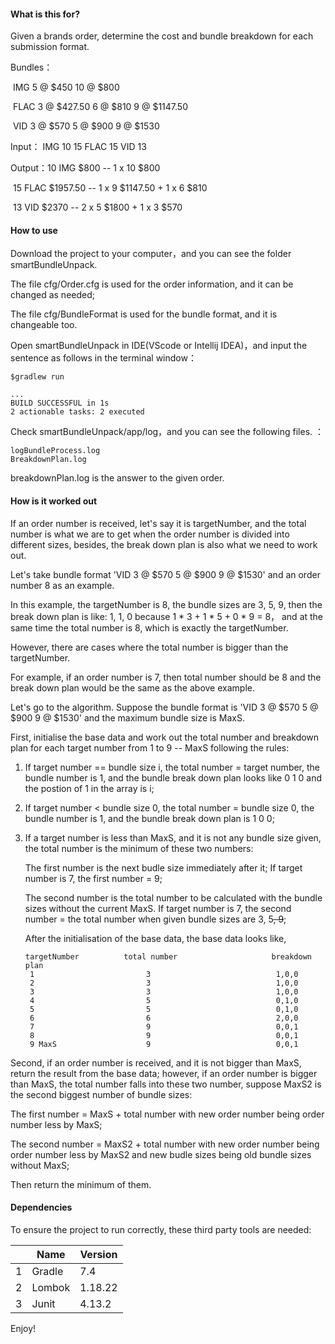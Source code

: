 #### What is this for?

Given a brands order, determine the cost and bundle breakdown for each submission format. 

Bundles： 

​				IMG 5 @ $450 10 @ $800 

​				FLAC 3 @ $427.50 6 @ $810 9 @ $1147.50 

​				VID 3 @ $570 5 @ $900 9 @ $1530



Input： 	IMG 10 15 FLAC 15 VID 13

Output：10 IMG $800 -- 1 x 10 $800 

​                15 FLAC $1957.50 -- 1 x 9 $1147.50 + 1 x 6 $810 

​				13 VID $2370 -- 2 x 5 $1800 + 1 x 3 $570

#### How to use

Download the project to your computer，and you can see the folder smartBundleUnpack.

The file cfg/Order.cfg is used for the order information, and it can be changed as needed;

The file cfg/BundleFormat is used for the bundle format, and it is changeable too.

Open smartBundleUnpack in IDE(VScode or Intellij IDEA)，and  input the sentence as follows in the terminal window：

```
$gradlew run

...
BUILD SUCCESSFUL in 1s
2 actionable tasks: 2 executed
```

Check smartBundleUnpack/app/log，and you can see the following files. ：

```
logBundleProcess.log
BreakdownPlan.log
```

breakdownPlan.log is the answer to the given order.

#### How is it worked out

If an order number is received, let's say it is targetNumber, and the total number is what we are to get when the order number is divided into different sizes, besides, the break down plan is also what we need to work out.

Let's take bundle format 'VID 3 @ $570 5 @ $900 9 @ $1530'  and an order number 8 as an example. 

In this example, the targetNumber is 8, the bundle sizes are 3, 5, 9, then the break down plan is like: 1, 1, 0 because 1 * 3 + 1 * 5 + 0 * 9 = 8， and at the same time the total number is 8, which is exactly the targetNumber.

However, there are cases where the total number is bigger than the targetNumber.

For example, if an order number is 7, then total number should be 8 and the break down plan would be the same as the above example. 

Let's go to the algorithm. Suppose the bundle format is 'VID 3 @ $570 5 @ $900 9 @ $1530' and the maximum bundle size is MaxS. 

First, initialise the base data and work out the total number and breakdown plan for each target number from 1 to 9 -- MaxS following the rules: 

1. If target number == bundle size i, the total number =  target number, the bundle number is 1, and the bundle break down plan looks like 0 1 0 and the postion of 1 in the array is i;

2. If target number < bundle size 0, the total number =  bundle size 0, the bundle number is 1, and the bundle break down plan is 1 0 0;

3. If a target number is less than MaxS, and it is not any bundle size given, the total number is the minimum of these two numbers: 

   The first number is the next budle size immediately after it; If target number is 7, the first number = 9;

   The second number is the total number to be calculated with the bundle sizes without the current MaxS. If target number is 7, the second number = the total number when given bundle sizes are 3, 5~~, 9~~;

   After the initialisation of the base data, the base data looks like,

   ```
   targetNumber          total number                     breakdown plan
   	1                         3                            1,0,0
   	2                         3                            1,0,0
   	3                         3                            1,0,0
   	4                         5                            0,1,0
   	5                         5                            0,1,0
   	6                         6                            2,0,0
   	7                         9                            0,0,1
   	8                         9                            0,0,1
   	9 MaxS                    9                            0,0,1
   ```

Second, if an order number is received, and it is not bigger than MaxS, return the result from the base data; however, if an order number is bigger than MaxS, the total number falls into these two number, suppose MaxS2 is the second biggest number of bundle sizes:

The first number = MaxS + total number with new order number being order number less by MaxS;

The second number = MaxS2 + total number with new order number being  order number less by MaxS2 and new budle sizes being old bundle sizes without MaxS;

Then return the minimum of them.

#### Dependencies

To ensure the project to run correctly, these third party tools are needed:

|      | Name   | Version |
| ---- | ------ | ------- |
| 1    | Gradle | 7.4     |
| 2    | Lombok | 1.18.22 |
| 3    | Junit  | 4.13.2  |

Enjoy!


